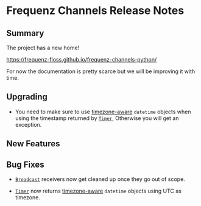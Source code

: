 # Frequenz Channels Release Notes

## Summary

The project has a new home!

https://frequenz-floss.github.io/frequenz-channels-python/

For now the documentation is pretty scarce but we will be improving it with
time.

## Upgrading

* You need to make sure to use [timezone-aware] `datetime` objects when using
  the timestamp returned by [`Timer`], Otherwise you will get an exception.

## New Features

<!-- Here goes the main new features and examples or instructions on how to use them -->

## Bug Fixes

* [`Broadcast`] receivers now get cleaned up once they go out of scope.

* [`Timer`] now returns [timezone-aware] `datetime` objects using UTC as
  timezone.

[`Broadcast`]: https://frequenz-floss.github.io/frequenz-channels-python/v0.11/reference/frequenz/channels/#frequenz.channels.Broadcast
[`Timer`]: https://frequenz-floss.github.io/frequenz-channels-python/v0.11/reference/frequenz/channels/#frequenz.channels.Timer
[timezone-aware]: https://docs.python.org/3/library/datetime.html#aware-and-naive-objects
